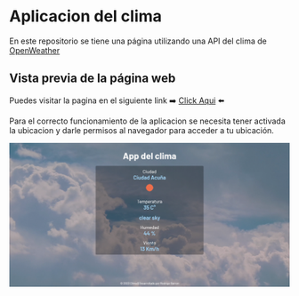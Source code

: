 # Aplicacion del clima

En este repositorio se tiene una página utilizando una API del clima de [OpenWeather](https://openweathermap.org/api)

## Vista previa de la página web

Puedes visitar la pagina en el siguiente link ➡️ [Click Aqui](https://weather-app-rodbame.vercel.app/) ⬅️

Para el correcto funcionamiento de la aplicacion se necesita tener activada la ubicacion y darle permisos al navegador para acceder a tu ubicación.

![Preview Page](./img/weather-app-rodbame.vercel.app_.png)